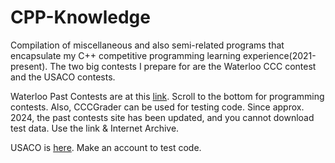 # CPP-Knowledge
Compilation of miscellaneous and also semi-related programs that encapsulate  my C++ competitive programming learning experience(2021-present). The two big contests I prepare for are the Waterloo CCC contest and the USACO contests. 

Waterloo Past Contests are at this [link](https://www.cemc.uwaterloo.ca/contests/past_contests.html). Scroll to the bottom for programming contests. Also, CCCGrader can be used for testing code. Since approx. 2024, the past contests site has been updated, and you cannot download test data. Use the link & Internet Archive.

USACO is [here](http://www.usaco.org/index.php?page=contests). Make an account to test code.
